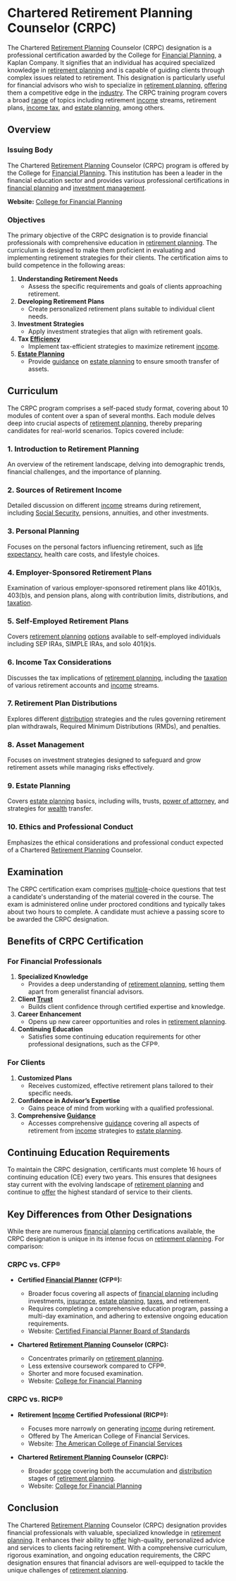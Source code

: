 # Chartered Retirement Planning Counselor (CRPC)

The Chartered [Retirement Planning](../r/retirement_planning.md) Counselor (CRPC) designation is a professional certification awarded by the College for [Financial Planning](../f/financial_planning.md), a Kaplan Company. It signifies that an individual has acquired specialized knowledge in [retirement planning](../r/retirement_planning.md) and is capable of guiding clients through complex issues related to retirement. This designation is particularly useful for financial advisors who wish to specialize in [retirement planning](../r/retirement_planning.md), [offering](../o/offering.md) them a competitive edge in the [industry](../i/industry.md). The CRPC training program covers a broad [range](../r/range.md) of topics including retirement [income](../i/income.md) streams, retirement plans, [income tax](../i/income_tax.md), and [estate planning](../e/estate_planning.md), among others.

## Overview

### Issuing Body

The Chartered [Retirement Planning](../r/retirement_planning.md) Counselor (CRPC) program is offered by the College for [Financial Planning](../f/financial_planning.md). This institution has been a leader in the financial education sector and provides various professional certifications in [financial planning](../f/financial_planning.md) and [investment management](../i/investment_management.md).

**Website:** [College for Financial Planning](https://www.kaplanfinancial.com/cfp)

### Objectives

The primary objective of the CRPC designation is to provide financial professionals with comprehensive education in [retirement planning](../r/retirement_planning.md). The curriculum is designed to make them proficient in evaluating and implementing retirement strategies for their clients. The certification aims to build competence in the following areas:

1. **Understanding Retirement Needs**
   - Assess the specific requirements and goals of clients approaching retirement.
2. **Developing Retirement Plans**
   - Create personalized retirement plans suitable to individual client needs.
3. **Investment Strategies**
   - Apply investment strategies that align with retirement goals.
4. **Tax [Efficiency](../e/efficiency.md)**
   - Implement tax-efficient strategies to maximize retirement [income](../i/income.md).
5. **[Estate Planning](../e/estate_planning.md)**
   - Provide [guidance](../g/guidance.md) on [estate planning](../e/estate_planning.md) to ensure smooth transfer of assets.

## Curriculum

The CRPC program comprises a self-paced study format, covering about 10 modules of content over a span of several months. Each module delves deep into crucial aspects of [retirement planning](../r/retirement_planning.md), thereby preparing candidates for real-world scenarios. Topics covered include:

### 1. Introduction to Retirement Planning

An overview of the retirement landscape, delving into demographic trends, financial challenges, and the importance of planning.

### 2. Sources of Retirement Income

Detailed discussion on different [income](../i/income.md) streams during retirement, including [Social Security](../s/social_security.md), pensions, annuities, and other investments.

### 3. Personal Planning

Focuses on the personal factors influencing retirement, such as [life expectancy](../l/life_expectancy.md), health care costs, and lifestyle choices.

### 4. Employer-Sponsored Retirement Plans

Examination of various employer-sponsored retirement plans like 401(k)s, 403(b)s, and pension plans, along with contribution limits, distributions, and [taxation](../t/taxation.md).

### 5. Self-Employed Retirement Plans

Covers [retirement planning](../r/retirement_planning.md) [options](../o/options.md) available to self-employed individuals including SEP IRAs, SIMPLE IRAs, and solo 401(k)s.

### 6. Income Tax Considerations

Discusses the tax implications of [retirement planning](../r/retirement_planning.md), including the [taxation](../t/taxation.md) of various retirement accounts and [income](../i/income.md) streams.

### 7. Retirement Plan Distributions

Explores different [distribution](../d/distribution.md) strategies and the rules governing retirement plan withdrawals, Required Minimum Distributions (RMDs), and penalties.

### 8. Asset Management

Focuses on investment strategies designed to safeguard and grow retirement assets while managing risks effectively.

### 9. Estate Planning

Covers [estate planning](../e/estate_planning.md) basics, including wills, trusts, [power of attorney](../p/power_of_attorney.md), and strategies for [wealth](../w/wealth.md) transfer.

### 10. Ethics and Professional Conduct

Emphasizes the ethical considerations and professional conduct expected of a Chartered [Retirement Planning](../r/retirement_planning.md) Counselor.

## Examination

The CRPC certification exam comprises [multiple](../m/multiple.md)-choice questions that test a candidate's understanding of the material covered in the course. The exam is administered online under proctored conditions and typically takes about two hours to complete. A candidate must achieve a passing score to be awarded the CRPC designation.

## Benefits of CRPC Certification

### For Financial Professionals

1. **Specialized Knowledge**
   - Provides a deep understanding of [retirement planning](../r/retirement_planning.md), setting them apart from generalist financial advisors.
2. **Client [Trust](../t/trust.md)**
   - Builds client confidence through certified expertise and knowledge.
3. **Career Enhancement**
   - Opens up new career opportunities and roles in [retirement planning](../r/retirement_planning.md).
4. **Continuing Education**
   - Satisfies some continuing education requirements for other professional designations, such as the CFP®.

### For Clients

1. **Customized Plans**
   - Receives customized, effective retirement plans tailored to their specific needs.
2. **Confidence in Advisor’s Expertise**
   - Gains peace of mind from working with a qualified professional.
3. **Comprehensive [Guidance](../g/guidance.md)**
   - Accesses comprehensive [guidance](../g/guidance.md) covering all aspects of retirement from [income](../i/income.md) strategies to [estate planning](../e/estate_planning.md).

## Continuing Education Requirements

To maintain the CRPC designation, certificants must complete 16 hours of continuing education (CE) every two years. This ensures that designees stay current with the evolving landscape of [retirement planning](../r/retirement_planning.md) and continue to [offer](../o/offer.md) the highest standard of service to their clients.

## Key Differences from Other Designations

While there are numerous [financial planning](../f/financial_planning.md) certifications available, the CRPC designation is unique in its intense focus on [retirement planning](../r/retirement_planning.md). For comparison:

### CRPC vs. CFP®

- **Certified [Financial Planner](../f/financial_planner.md) (CFP®):**
  - Broader focus covering all aspects of [financial planning](../f/financial_planning.md) including investments, [insurance](../i/insurance.md), [estate planning](../e/estate_planning.md), [taxes](../t/taxes.md), and retirement.
  - Requires completing a comprehensive education program, passing a multi-day examination, and adhering to extensive ongoing education requirements.
  - Website: [Certified Financial Planner Board of Standards](https://www.cfp.net)

- **Chartered [Retirement Planning](../r/retirement_planning.md) Counselor (CRPC):**
  - Concentrates primarily on [retirement planning](../r/retirement_planning.md).
  - Less extensive coursework compared to CFP®.
  - Shorter and more focused examination.
  - Website: [College for Financial Planning](https://www.kaplanfinancial.com/cfp/crpc)

### CRPC vs. RICP®

- **Retirement [Income](../i/income.md) Certified Professional (RICP®):**
  - Focuses more narrowly on generating [income](../i/income.md) during retirement.
  - Offered by The American College of Financial Services.
  - Website: [The American College of Financial Services](https://www.theamericancollege.edu/designations-degrees/ricp)

- **Chartered [Retirement Planning](../r/retirement_planning.md) Counselor (CRPC):**
  - Broader [scope](../s/scope.md) covering both the accumulation and [distribution](../d/distribution.md) stages of [retirement planning](../r/retirement_planning.md).
  - Website: [College for Financial Planning](https://www.kaplanfinancial.com/cfp/crpc)

## Conclusion

The Chartered [Retirement Planning](../r/retirement_planning.md) Counselor (CRPC) designation provides financial professionals with valuable, specialized knowledge in [retirement planning](../r/retirement_planning.md). It enhances their ability to [offer](../o/offer.md) high-quality, personalized advice and services to clients facing retirement. With a comprehensive curriculum, rigorous examination, and ongoing education requirements, the CRPC designation ensures that financial advisors are well-equipped to tackle the unique challenges of [retirement planning](../r/retirement_planning.md).